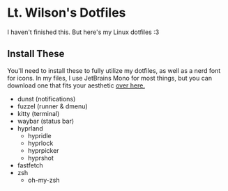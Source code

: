 # Lt. Wilson's Dotfiles
I haven't finished this. But here's my Linux dotfiles :3

## Install These
You'll need to install these to fully utilize my dotfiles, as well as a nerd font for icons. In my files, I use JetBrains Mono for most things, but you can download one that fits your aesthetic [over here.](https://www.nerdfonts.com/font-downloads)

* dunst (notifications)
* fuzzel (runner & dmenu)
* kitty (terminal)
* waybar (status bar)
* hyprland
    * hypridle
    * hyprlock
    * hyprpicker
    * hyprshot
* fastfetch
* zsh
    * oh-my-zsh